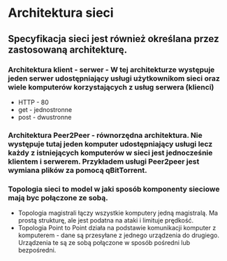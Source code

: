 # Architektura sieci
## Specyfikacja sieci jest również określana przez zastosowaną architekturę.
### Architektura klient - serwer - W tej architekturze występuje jeden serwer udostępniający usługi użytkownikom sieci oraz wiele komputerów korzystających z usług serwera (klienci)
- HTTP - 80
- get - jednostronne
- post - dwustronne
### Architektura Peer2Peer - równorzędna architektura. Nie występuje tutaj jeden komputer udostępniający usługi lecz każdy z istniejących komputerów w sieci jest jednocześnie klientem i serwerem. Przykładem usługi Peer2peer jest wymiana plików za pomocą qBitTorrent.
### Topologia sieci to model w jaki sposób komponenty sieciowe mają byc połączone ze sobą.
- Topologia magistrali łączy wszystkie komputery jedną magistralą. Ma prostą strukturę, ale jest podatna na ataki i limituje prędkość.
- Topologia Point to Point działa na podstawie komunikacji komputer z komputerem - dane są przesyłane z jednego urządzenia do drugiego. Urządzenia te są ze sobą połączone w sposób pośredni lub bezpośredni.
